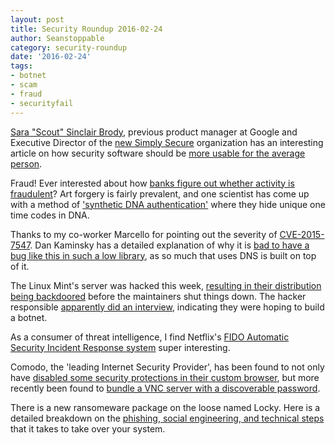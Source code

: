 ```yaml
---
layout: post
title: Security Roundup 2016-02-24
author: Seanstoppable
category: security-roundup
date: '2016-02-24'
tags:
- botnet
- scam
- fraud
- securityfail
---
```


[Sara "Scout" Sinclair Brody](https://simplysecure.org/who-we-are/#scout), previous product manager at Google and Executive Director of the [new Simply Secure](https://simplysecure.org) organization has an interesting article on how security software should be [more usable for the average person](http://www.cfr.org/privacy/protecting-data-privacy-user-friendly-software/p37551).

Fraud! Ever interested about how [banks figure out whether activity is fraudulent](http://gizmodo.com/how-banks-use-machine-learning-to-know-a-crooks-using-y-1744771152)? Art forgery is fairly prevalent, and one scientist has come up with a method of ['synthetic DNA authentication'](http://gizmodo.com/forgery-is-getting-so-good-that-scientists-had-to-inven-1736335563) where they hide unique one time codes in DNA.

Thanks to my co-worker Marcello for pointing out the severity of [CVE-2015-7547](https://cve.mitre.org/cgi-bin/cvename.cgi?name=CVE-2015-7547). Dan Kaminsky has a detailed explanation of why it is [bad to have a bug like this in such a low library](http://dankaminsky.com/2016/02/20/skeleton/), as so much that uses DNS is built on top of it.

The Linux Mint's server was hacked this week, [resulting in their distribution being backdoored](https://thehackernews.com/2016/02/linux-mint-hack.html) before the maintainers shut things down. The hacker responsible [apparently did an interview](http://www.zdnet.com/article/hacker-hundreds-were-tricked-into-installing-linux-mint-backdoor/), indicating they were hoping to build a botnet.

As a consumer of threat intelligence, I find Netflix's [FIDO Automatic Security Incident Response system](http://techblog.netflix.com/2015/05/introducing-fido-automated-security.html) super interesting.

Comodo, the 'leading Internet Security Provider', has been found to not only have [disabled some security protections in their custom browser](https://threatpost.com/chromodo-browser-disables-same-origin-policy/116131/), but more recently been found to [bundle a VNC server with a discoverable password](https://threatpost.com/chromodo-browser-disables-same-origin-policy/116131/).

There is a new ransomeware package on the loose named Locky. Here is a detailed breakdown on the [phishing, social engineering, and technical steps](http://blog.continuum.net/new-locky-ransomware-faqs-and-how-msps-can-act-now) that it takes to take over your system.
